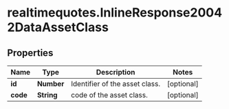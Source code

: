 # realtimequotes.InlineResponse20042DataAssetClass

## Properties

Name | Type | Description | Notes
------------ | ------------- | ------------- | -------------
**id** | **Number** | Identifier of the asset class. | [optional] 
**code** | **String** | code of the asset class. | [optional] 


